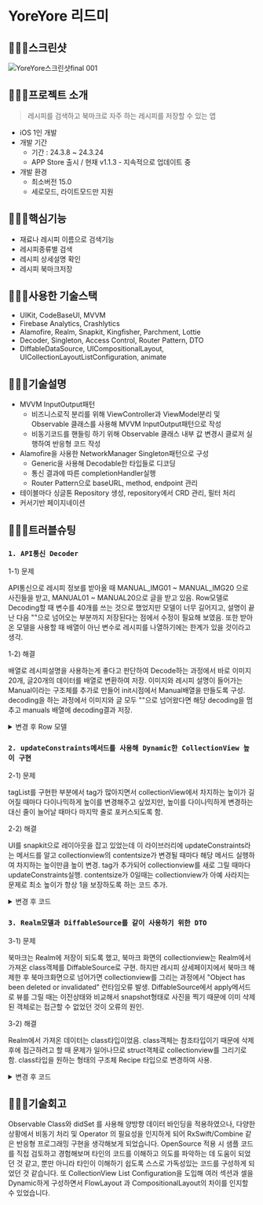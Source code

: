# YoreYore 리드미

## 🧑🏼‍🍳스크린샷
![YoreYore스크린샷final 001](https://github.com/nhyeonjeong/YoreYore/assets/102401977/5b5103fb-b684-4d38-b771-b9f73e25d863)


## 🧑🏼‍🍳프로젝트 소개
> 레시피를 검색하고 북마크로 자주 하는 레시피를 저장할 수 있는 앱
- iOS 1인 개발
- 개발 기간
    - 기간 : 24.3.8 ~ 24.3.24
    - APP Store 출시 / 현재 v1.1.3 - 지속적으로 업데이트 중
- 개발 환경
    - 최소버전 15.0
    - 세로모드, 라이트모드만 지원
 
## 🧑🏼‍🍳핵심기능
- 재료나 레시피 이름으로 검색기능
- 레시피종류별 검색
- 레시피 상세설명 확인
- 레시피 북마크저장

## 🧑🏼‍🍳사용한 기술스택
- UIKit, CodeBaseUI, MVVM
- Firebase Analytics, Crashlytics
- Alamofire, Realm, Snapkit, Kingfisher, Parchment, Lottie
- Decoder, Singleton, Access Control, Router Pattern, DTO 
- DiffableDataSource, UICompositionalLayout, UICollectionLayoutListConfiguration, animate

## 🧑🏼‍🍳기술설명
- MVVM InputOutput패턴
    - 비즈니스로직 분리를 위해 ViewController과 ViewModel분리 및 Observable 클래스를 사용해 MVVM InputOutput패턴으로 작성
    - 비동기코드를 핸들링 하기 위해 Observable 클래스 내부 값 변경시 클로저 실행하여 반응형 코드 작성
- Alamofire을 사용한 NetworkManager Singleton패턴으로 구성
    - Generic을 사용해 Decodable한 타입들로 디코딩
    - 통신 결과에 따른 completionHandler실행
    - Router Pattern으로 baseURL, method, endpoint 관리
- 테이블마다 싱글톤 Repository 생성, repository에서 CRD 관리, 필터 처리
- 커서기반 페이지네이션

## 🧑🏼‍🍳트러블슈팅
### `1. API통신 Decoder`

1-1) 문제

API통신으로 레시피 정보를 받아올 때 MANUAL_IMG01 ~ MANUAL_IMG20 으로 사진들을 받고, MANUAL01 ~ MANUAL20으로 글을 받고 있음. Row모델로 Decoding할 때 변수를 40개를 쓰는 것으로 했었지만 모델이 너무 길어지고, 설명이 끝난 다음 ""으로 넘어오는 부분까지 저장된다는 점에서 수정이 필요해 보였음. 또한 받아온 모델을 사용할 때 배열이 아닌 변수로 레시피를 나열하기에는 한계가 있을 것이라고 생각.

1-2) 해결

배열로 레시피설명을 사용하는게 좋다고 판단하여 Decode하는 과정에서 바로 이미지 20개, 글20개의 데이터를 배열로 변환하여 저장.
이미지와 레시피 설명이 들어가는 Manual이라는 구조체를 추가로 만들어 init시점에서 Manual배열을 만들도록 구성.
decoding을 하는 과정에서 이미지와 글 모두 ""으로 넘어왔다면 해당 decoding을 멈추고 manuals 배열에 decoding결과 저장.

<details>
<summary>변경 후 Row 모델</summary>
<div markdown="1">
<img width="473" alt="스크린샷 2024-06-09 오전 3 09 29" src="https://github.com/nhyeonjeong/YoreYore/assets/102401977/cf644291-1a92-4381-ad6f-78c1bd49f675">

<img width="731" alt="스크린샷 2024-06-09 오전 3 10 40" src="https://github.com/nhyeonjeong/YoreYore/assets/102401977/0aa50f6e-9d3c-4e05-9eea-791d33508b62">

</div>
</details>

### `2. updateConstraints메서드를 사용해 Dynamic한 CollectionView 높이 구현`

2-1) 문제

tagList를 구현한 부분에서 tag가 많아지면서 collectionView에서 차지하는 높이가 길어질 때마다 다이나믹하게 높이를 변경해주고 싶었지만, 높이를 다이나믹하게 변경하는 대신 줄이 늘어날 때마다 마지막 줄로 포커스되도록 함.

2-2) 해결

UI를 snapkit으로 레이아웃을 잡고 있었는데 이 라이브러리에 updateConstraints라는 메서드를 알고 collectionview의 contentsize가 변경될 때마다 해당 메서드 실행하여 차지하는 높이만큼 높이 변경.
tag가 추가되어 collectionview를 새로 그릴 때마다 updateConstraints실행.
contentsize가 0일때는 collectionview가 아예 사라지는 문제로 최소 높이가 항상 1을 보장하도록 하는 코드 추가.

<details>
<summary>변경 후 코드</summary>
<div markdown="1">

<img width="728" alt="스크린샷 2024-06-09 오전 3 47 00" src="https://github.com/nhyeonjeong/YoreYore/assets/102401977/af37c831-ef69-49b6-a665-309e49c5a319">

</div>
</details>

### `3. Realm모델과 DiffableSource를 같이 사용하기 위한 DTO`

3-1) 문제

북마크는 Realm에 저장이 되도록 했고, 북마크 화면의 collectionview는 Realm에서 가져온 class객체를 DiffableSource로 구현.
하지만 레시피 상세페이지에서 북마크 해제한 후 북마크화면으로 넘어가면 collectionview를 그리는 과정에서 "Object has been deleted or invalidated" 런타임오류 발생.
DiffableSource에서 apply메서드로 뷰를 그릴 때는 이전상태와 비교해서 snapshot형태로 사진을 찍기 때문에 이미 삭제된 객체로는 접근할 수 없었던 것이 오류의 원인.

3-2) 해결

Realm에서 가져온 데이터는 class타입이었음. class객체는 참조타입이기 때문에 삭제후에 접근하려고 할 때 문제가 일어나므로 struct객체로 collectionview를 그리기로 함.
class타입을 원하는 형태의 구조체 Recipe 타입으로 변경하여 사용.

<details>
<summary>변경 후 코드</summary>
<div markdown="1">

<img width="1082" alt="스크린샷 2024-06-10 오후 11 54 26" src="https://github.com/nhyeonjeong/YoreYore/assets/102401977/bb91754c-49c3-4498-9cb2-6f1c8eb0d28b">


</div>
</details>

## 🧑🏼‍🍳기술회고
Observable Class와 didSet 를 사용해 양방향 데이터 바인딩을 적용하였으나, 다양한 상황에서 비동기 처리 및 Operator 의 필요성을 인지하게 되어 RxSwift/Combine 같은 반응형 프로그래밍 구현을 생각해보게 되었습니다. 
OpenSource 적용 시 샘플 코드를 직접 검토하고 경험해보며 타인의 코드를 이해하고 의도를 파악하는 데 도움이 되었던 것 같고, 뿐만 아니라 타인이 이해하기 쉽도록 스스로 가독성있는 코드를 구성하게 되었던 것 같습니다. 
또 CollectionView List Configuration을 도입해 여러 섹션과 셀을 Dynamic하게 구성하면서 FlowLayout 과 CompositionalLayout의 차이를 인지할 수 있었습니다.
